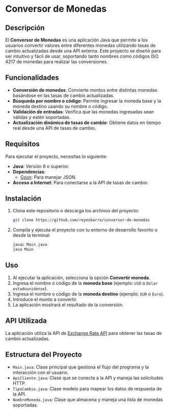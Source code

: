 # Conversor de Monedas

## Descripción

El **Conversor de Monedas** es una aplicación Java que permite a los usuarios convertir valores entre diferentes monedas utilizando tasas de cambio actualizadas desde una API externa. Este proyecto se diseñó para ser intuitivo y fácil de usar, soportando tanto nombres como códigos ISO 4217 de monedas para realizar las conversiones.

## Funcionalidades

- **Conversión de monedas**: Convierte montos entre distintas monedas basándose en las tasas de cambio actualizadas.
- **Búsqueda por nombre o código**: Permite ingresar la moneda base y la moneda destino usando su nombre o código.
- **Validación de entradas**: Verifica que las monedas ingresadas sean válidas y estén soportadas.
- **Actualización dinámica de tasas de cambio**: Obtiene datos en tiempo real desde una API de tasas de cambio.

## Requisitos

Para ejecutar el proyecto, necesitas lo siguiente:

- **Java**: Versión 8 o superior.
- **Dependencias**:
  - [Gson](https://github.com/google/gson): Para manejar JSON.
- **Acceso a Internet**: Para conectarse a la API de tasas de cambio.

## Instalación

1. Clona este repositorio o descarga los archivos del proyecto:

   ```bash
   git clone https://github.com/reyesbarra/conversor-de-monedas
   ```


2. Compila y ejecuta el proyecto con tu entorno de desarrollo favorito o desde la terminal:

   ```bash
   javac Main.java
   java Main
   ```

## Uso

1. Al ejecutar la aplicación, selecciona la opción **Convertir moneda**.
2. Ingresa el nombre o código de la **moneda base** (ejemplo: `USD` o `Dólar estadounidense`).
3. Ingresa el nombre o código de la **moneda destino** (ejemplo: `EUR` o `Euro`).
4. Introduce el monto a convertir.
5. La aplicación mostrará el resultado de la conversión.


## API Utilizada

La aplicación utiliza la API de [Exchange Rate API](https://www.exchangerate-api.com/) para obtener las tasas de cambio actualizadas.

## Estructura del Proyecto

- `Main.java`: Clase principal que gestiona el flujo del programa y la interacción con el usuario.
- `ApiCliente.java`: Clase que se conecta a la API y maneja las solicitudes HTTP.
- `TipoCambio.java`: Clase modelo para mapear los datos de respuesta de la API.
- `NombreMoneda.java`: Clase que almacena y maneja una lista de monedas soportadas.
